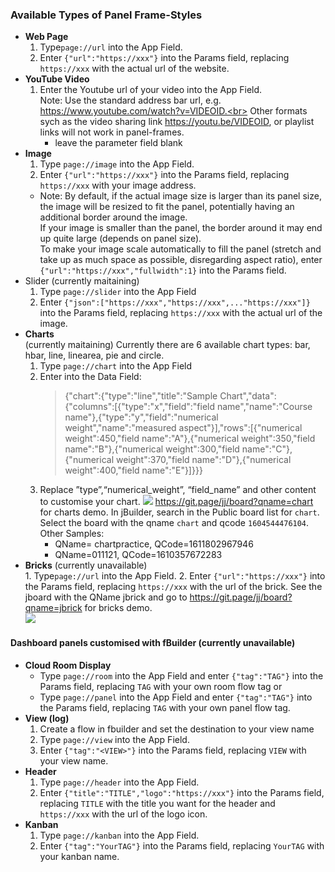 ### Available Types of Panel Frame-Styles 
  - **Web Page** 
    1. Type`page://url` into the App Field.
    2. Enter `{"url":"https://xxx"}` into the Params field, replacing `https://xxx` with the actual url of the website. 
  - **YouTube Video**
    1. Enter the Youtube url of your video into the App Field.<br>
       Note: Use the standard address bar url, e.g. https://www.youtube.com/watch?v=VIDEOID.<br> Other formats sych as the video sharing link https://youtu.be/VIDEOID, or playlist links will not work in panel-frames. 
       * leave the parameter field blank
  - **Image**
    1. Type `page://image` into the App Field.
    2. Enter `{"url":"https://xxx"}` into the Params field, replacing `https://xxx` with your image address. 
    - Note: By default, if the actual image size is larger than its panel size, the image will be resized to fit the panel, potentially having an additional border around the image.  <br> If your image is smaller than the panel, the border around it may end up quite large (depends on panel size). <br> To make your image scale automatically to fill the panel (stretch and take up as much space as possible, disregarding aspect ratio), enter `{"url":"https://xxx","fullwidth":1}` into the Params field. 
  - Slider (currently maitaining)
    1. Type `page://slider` into the App Field
    2. Enter `{"json":["https://xxx","https://xxx",..."https://xxx"]}` into the Params field, replacing `https://xxx` with the actual url of the image. 
  - **Charts**<br> (currently maitaining)
    Currently there are 6 available chart types: bar, hbar, line, linearea, pie and circle. 
    1. Type `page://chart` into the App Field
    2. Enter into the Data Field: 
       > {"chart":{"type":"line","title":"Sample Chart","data":{"columns":[{"type":"x","field":"field name","name":"Course name"},{"type":"y","field":"numerical weight","name":"measured aspect"}],"rows":[{"numerical weight":450,"field name":"A"},{"numerical weight":350,"field name":"B"},{"numerical weight":300,"field name":"C"},{"numerical weight":370,"field name":"D"},{"numerical weight":400,"field name":"E"}]}}}
    3. Replace ”type”,“numerical_weight”, “field_name” and other content to customise your chart.
       ![](https://i.imgur.com/Rht0Sxn.png)
       https://git.page/jj/board?qname=chart for charts demo. In jBuilder, search in the Public board list for `chart`. Select the board with the qname `chart` and qcode `1604544476104`.
       Other Samples:
       - QName= chartpractice, QCode=1611802967946
       - QName=011121, QCode=1610357672283
   - **Bricks** (currently unavailable)<br>
    1. Type`page://url` into the App Field.
    2. Enter `{"url":"https://xxx"}` into the Params field, replacing `https://xxx` with the url of the brick.
    See the jboard with the QName jbrick and go to https://git.page/jj/board?qname=jbrick for bricks demo. <br>
    ![](https://i.imgur.com/xXEWyUx.png)
    
    
 #### Dashboard panels customised with fBuilder (currently unavailable)
  - **Cloud Room Display** 
    * Type `page://room` into the App Field and enter `{"tag":"TAG"}` into the Params field, replacing `TAG` with your own room flow tag or 
    * Type `page://panel` into the App Field and enter `{"tag":"TAG"}` into the Params field, replacing `TAG` with your own panel flow tag. 
  - **View (log)**
    1. Create a flow in fbuilder and set the destination to your view name 
    2. Type `page://view` into the App Field.
    3. Enter `{"tag":"<VIEW>"}` into the Params field, replacing `VIEW` with your view name.
  - **Header** 
    1. Type `page://header` into the App Field.
    2. Enter `{"title":"TITLE","logo":"https://xxx"}` into the Params field, replacing `TITLE` with the title you want for the header and `https://xxx` with the url of the logo icon. 
  - **Kanban**
    1. Type `page://kanban` into the App Field.
    2. Enter `{"tag":"YourTAG"}` into the Params field, replacing `YourTAG` with your kanban name.
